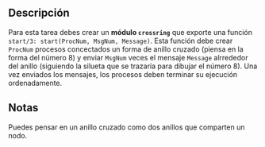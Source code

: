 Descripción
-----------

Para esta tarea debes crear un **módulo `crossring`** que exporte una función
`start/3: start(ProcNum, MsgNum, Message)`. Esta función debe crear `ProcNum`
procesos concectados un forma de anillo cruzado (piensa en la forma del
número 8) y enviar `MsgNum` veces el mensaje `Message` alrrededor del anillo
(siguiendo la silueta que se trazaría para dibujar el número 8). Una vez
enviados los mensajes, los procesos deben terminar su ejecución ordenadamente.


Notas
-----

Puedes pensar en un anillo cruzado como dos anillos que comparten un nodo.
